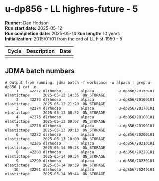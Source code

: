 # u-dp856 - LL highres-future - 5

**Runner:** Dan Hodson  
**Run start date:** 2025-05-12   
**Run completion date:** 2025-05-14
**Run length:** 10 years    
**Initialization:** 2015/01/01 from the end of LL hist-1950 - 5


| Cycle | Description | Date |
| --- | --- | --- |
| | | |


## JDMA batch numbers
```
# Output from running: jdma batch -f workspace -w alpaca | grep u-dp856 | cat -n
     1	   42272 dlrhodso         alpaca           u-dp856/20150101 elastictape      2025-05-12 14:35  ON_STORAGE 
     2	   42273 dlrhodso         alpaca           u-dp856/20160101 elastictape      2025-05-12 21:20  ON_STORAGE 
     3	   42274 dlrhodso         alpaca           u-dp856/20170101 elastictape      2025-05-13 00:52  ON_STORAGE 
     4	   42275 dlrhodso         alpaca           u-dp856/20180101 elastictape      2025-05-13 09:07  ON_STORAGE 
     5	   42276 dlrhodso         alpaca           u-dp856/20190101 elastictape      2025-05-13 09:13  ON_STORAGE 
     6	   42282 dlrhodso         alpaca           u-dp856/20200101 elastictape      2025-05-13 18:00  ON_STORAGE 
     7	   42286 dlrhodso         alpaca           u-dp856/20210101 elastictape      2025-05-14 09:28  ON_STORAGE 
     8	   42288 dlrhodso         alpaca           u-dp856/20220101 elastictape      2025-05-14 09:34  ON_STORAGE 
     9	   42290 dlrhodso         alpaca           u-dp856/20230101 elastictape      2025-05-14 09:39  ON_STORAGE 
    10	   42291 dlrhodso         alpaca           u-dp856/20240101 elastictape      2025-05-14 09:44  ON_STORAGE 


```
